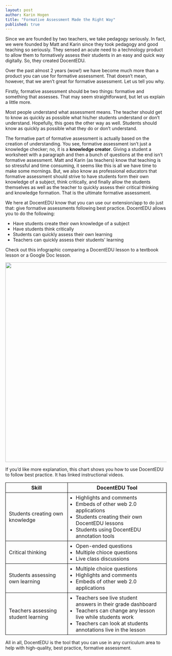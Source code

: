 ```yaml
---
layout: post
author: Karin Hogen
title: "Formative Assessment Made the Right Way"
published: true
---
```

Since we are founded by two teachers, we take pedagogy seriously. In fact, we were founded by Matt and Karin since they took pedagogy and good teaching so seriously. They sensed an acute need to a technology product to allow them to formatively assess their students in an easy and quick way digitally. So, they created DocentEDU. 

Over the past almost 2 years (wow!) we have become much more than a product you can use for formative assessment. That doesn’t mean, however, that we aren’t great for formative assessment. Let us tell you why.

Firstly, formative assessment should be two things: formative and something that assesses. That may seem straightforward, but let us explain a little more.

Most people understand what assessment means. The teacher should get to know as quickly as possible what his/her students understand or don’t understand. Hopefully, this goes the other way as well. Students should know as quickly as possible what they do or don’t understand.

The formative part of formative assessment is actually based on the creation of understanding. You see, formative assessment isn’t just a knowledge checker; no, it is a <b>knowledge creator</b>. Giving a student a worksheet with a paragraph and then a bunch of questions at the end isn’t formative assessment. Matt and Karin (as teachers) know that teaching is so stressful and time consuming, it seems like this is all we have time to make some mornings. But, we also know as professional educators that formative assessment should strive to have students form their own knowledge of a subject, think critically, and finally allow the students themselves as well as the teacher to quickly assess their critical thinking and knowledge formation. That is the ultimate formative assessment.

We here at DocentEDU know that you can use our extension/app to do just that: give formative assessments following best practice. DocentEDU allows you to do the following:

- Have students create their own knowledge of a subject
- Have students think critically
- Students can quickly assess their own learning
- Teachers can quickly assess their students’ learning

Check out this infographic comparing a DocentEDU lesson to a textbook lesson or a Google Doc lesson. 

<p>
  <img src="http://docentedu.com:3000/images/formative_assessment.png" style="max-width: 100%; width: 624px;" />
</p>

If you’d like more explanation, this chart shows you how to use DocentEDU to follow best practice. It has linked instructional videos.

<table>
  <tr>
    <th>Skill</th>
    <th>DocentEDU Tool</th>
  </tr>
  <tr>
    <td>Students creating own knowledge</td>
    <td>
      <ul>
        <li>Highlights and comments</li>
        <li>Embeds of other web 2.0 applications</li>
        <li>Students creating their own DocentEDU lessons</li>
        <li>Students using DocentEDU annotation tools</li>
      </ul>
    </td>
  </tr>
  <tr>
    <td>Critical thinking</td>
    <td>
      <ul>
        <li>Open-ended questions</li>
        <li>Multiple chioce questions</li>
        <li>Live class discussions</li>
      </ul>
    </td>
  </tr>
  <tr>
    <td>Students assessing own learning</td>
    <td>
      <ul>
        <li>Multiple choice questions</li>
        <li>Highlights and comments</li>
        <li>Embeds of other web 2.0 applications</li>
      </ul>
    </td>
  </tr>
  <tr>
    <td>Teachers assessing student learning</td>
    <td>
      <ul>
        <li>Teachers see live student answers in their grade dashboard</li>
        <li>Teachers can change any lesson live while students work</li>
        <li>Teachers can look at students annotations live in the lesson</li>
      </ul>
    </td>
  </tr>
</table>

<style>
  td,th {
    border: 1px solid black;
    padding: 5px 10px;
  }
  td ul {
    margin: 0;
    padding: 0 15px;
  }
  table {
    margin-bottom: 15px;
  }
</style>

All in all, DocentEDU is the tool that you can use in any curriculum area to help with high-quality, best practice, formative assessment. 
